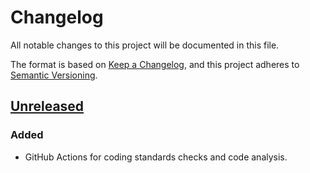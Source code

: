 # Changelog

All notable changes to this project will be documented in this file.

The format is based on [Keep a Changelog](https://keepachangelog.com/en/1.0.0/),
and this project adheres to [Semantic
Versioning](https://semver.org/spec/v2.0.0.html).

## [Unreleased]

### Added

- GitHub Actions for coding standards checks and code analysis.

[Unreleased]: https://github.com/itk-dev/os2forms_digital_post/compare/1.0.2...HEAD
